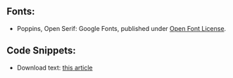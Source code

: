 ## Fonts:

- Poppins, Open Serif: Google Fonts, published under [Open Font License](https://scripts.sil.org/cms/scripts/page.php?site_id=nrsi&id=OFL).

## Code Snippets:

- Download text: [this article](https://ourcodeworld.com/articles/read/189/how-to-create-a-file-and-generate-a-download-with-javascript-in-the-browser-without-a-server)
